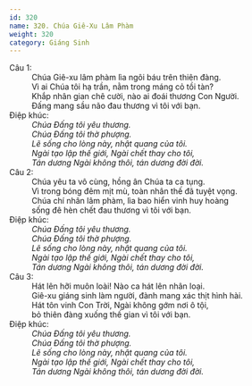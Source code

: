 ```yaml
---
id: 320
name: 320. Chúa Giê-Xu Lâm Phàm
weight: 320
category: Giáng Sinh
---
```

<dl><dt>Câu 1:</dt><dd data-verse="1">Chúa Giê-xu lâm phàm lìa ngôi báu trên thiên đàng. <br/>Vì ai Chúa tôi hạ trần, nằm trong máng cỏ tồi tàn? <br/>Khắp nhân gian chê cười, nào ai đoái thương Con Người. <br/>Đấng mang sầu não đau thương vì tôi với bạn. </dd><dt>Điệp khúc:</dt><dd data-chorus="1"><em>Chúa Đấng tôi yêu thương. <br/>Chúa Đấng tôi thờ phượng. <br/>Lẽ sống cho lòng này, nhật quang của tôi. <br/>Ngài tạo lập thế giới, Ngài chết thay cho tôi, <br/>Tán dương Ngài không thôi, tán dương đời đời. </em></dd><dt>Câu 2:</dt><dd data-verse="2">Chúa yêu ta vô cùng, hồng ân Chúa ta ca tụng. <br/>Vì trong bóng đêm mịt mù, toàn nhân thế đã tuyệt vọng. <br/>Chúa chí nhân lâm phàm, lìa bao hiển vinh huy hoàng <br/>sống đê hèn chết đau thương vì tôi với bạn. </dd><dt>Điệp khúc:</dt><dd data-chorus="1"><em>Chúa Đấng tôi yêu thương. <br/>Chúa Đấng tôi thờ phượng. <br/>Lẽ sống cho lòng này, nhật quang của tôi. <br/>Ngài tạo lập thế giới, Ngài chết thay cho tôi, <br/>Tán dương Ngài không thôi, tán dương đời đời. </em></dd><dt>Câu 3:</dt><dd data-verse="3"> Hát lên hỡi muôn loài! Nào ca hát lên nhân loại. <br/>Giê-xu giáng sinh làm người, đành mang xác thịt hình hài. <br/>Hát tôn vinh Con Trời, Ngài không gớm nơi ô tội, <br/>bỏ thiên đàng xuống thế gian vì tôi với bạn. </dd><dt>Điệp khúc:</dt><dd data-chorus="1"><em>Chúa Đấng tôi yêu thương. <br/>Chúa Đấng tôi thờ phượng. <br/>Lẽ sống cho lòng này, nhật quang của tôi. <br/>Ngài tạo lập thế giới, Ngài chết thay cho tôi, <br/>Tán dương Ngài không thôi, tán dương đời đời. </em></dd></dl>
